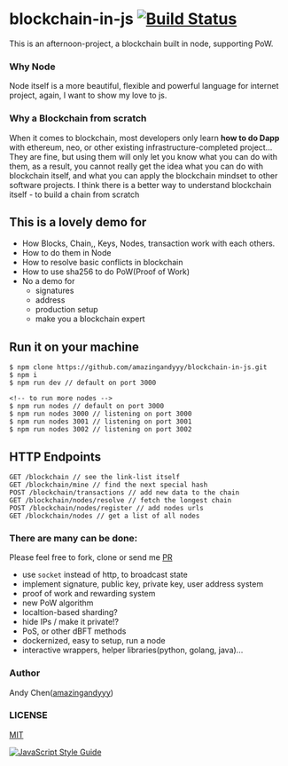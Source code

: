# blockchain-in-js [![Build Status](https://travis-ci.org/amazingandyyy/blockchain-in-js.svg?branch=master)](https://travis-ci.org/amazingandyyy/blockchain-in-js)

This is an afternoon-project, a blockchain built in node, supporting PoW.

### Why Node
Node itself is a more beautiful, flexible and powerful language for internet project, again, I want to show my love to js.

### Why a Blockchain from scratch
When it comes to blockchain, most developers only learn **how to do Dapp** with ethereum, neo, or other existing infrastructure-completed project... They are fine, but using them will only let you know what you can do with them, as a result, you cannot really get the idea what you can do with blockchain itself, and what you can apply the blockchain mindset to other software projects. I think there is a better way to understand blockchain itself - to build a chain from scratch

## This is a lovely demo for 
- How Blocks, Chain,, Keys, Nodes, transaction work with each others.
- How to do them in Node
- How to resolve basic conflicts in blockchain
- How to use sha256 to do PoW(Proof of Work)
- No a demo for 
  - signatures
  - address
  - production setup
  - make you a blockchain expert

## Run it on your machine
```
$ npm clone https://github.com/amazingandyyy/blockchain-in-js.git
$ npm i
$ npm run dev // default on port 3000

<!-- to run more nodes -->
$ npm run nodes // default on port 3000
$ npm run nodes 3000 // listening on port 3000
$ npm run nodes 3001 // listening on port 3001
$ npm run nodes 3002 // listening on port 3002
```

## HTTP Endpoints
```
GET /blockchain // see the link-list itself
GET /blockchain/mine // find the next special hash
POST /blockchain/transactions // add new data to the chain 
GET /blockchain/nodes/resolve // fetch the longest chain
POST /blockchain/nodes/register // add nodes urls
GET /blockchain/nodes // get a list of all nodes
```


### There are many can be done: 
Please feel free to fork, clone or send me [PR](https://github.com/amazingandyyy/blockchain-in-js/pulls)
- use `socket` instead of http, to broadcast state
- implement signature, public key, private key, user address system
- proof of work and rewarding system
- new PoW algorithm
- localtion-based sharding?
- hide IPs / make it private!?
- PoS, or other dBFT methods
- dockernized, easy to setup, run a node
- interactive wrappers, helper libraries(python, golang, java)...


### Author 
Andy Chen([amazingandyyy](https://github.com/amazingandyyy))

### LICENSE
[MIT](https://github.com/amazingandyyy/blockchain-in-js/blob/master/LICENSE)

[![JavaScript Style Guide](https://cdn.rawgit.com/standard/standard/master/badge.svg)](https://github.com/standard/standard)
